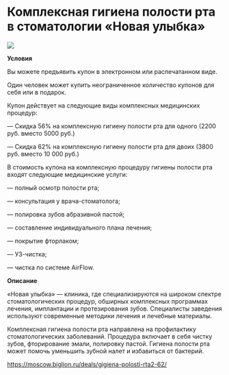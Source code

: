 # Комплексная гигиена полости рта в стоматологии «Новая улыбка»
![](https://st.biglion.ru/c/w/672/h/378/cfs25/deal_offer/a2/8e/a28e4c779e0642ecede9b3021a64068d.jpg)

**Условия**

Вы можете предъявить купон в электронном или распечатанном виде.

Один человек может купить неограниченное количество купонов для себя или в подарок.

Купон действует на следующие виды комплексных медицинских процедур:

— Скидка 56% на комплексную гигиену полости рта для одного (2200 руб. вместо 5000 руб.)

— Скидка 62% на комплексную гигиену полости рта для двоих (3800 руб. вместо 10 000 руб.)

В стоимость купона на комплексную процедуру гигиены полости рта входят следующие медицинские услуги:

— полный осмотр полости рта;

— консультация у врача-стоматолога;

— полировка зубов абразивной пастой;

— составление индивидуального плана лечения;

— покрытие фторлаком;

— УЗ-чистка;

— чистка по системе AirFlow.

**Описание**

«Новая улыбка» — клиника, где специализируются на широком спектре стоматологических процедур, обширных комплексных программах лечения, имплантации и протезирования зубов. Специалисты заведения используют современные методики лечения и лечебные материалы.

Комплексная гигиена полости рта направлена на профилактику стоматологических заболеваний. Процедура включает в себя чистку зубов, фторирование эмали, полировку пастой. Гигиена полости рта может помочь уменьшить зубной налет и избавиться от бактерий.

https://moscow.biglion.ru/deals/gigiena-polosti-rta2-62/
